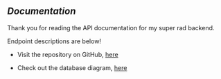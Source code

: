 ## _Documentation_

Thank you for reading the API documentation for my super rad backend. 

Endpoint descriptions are below!

- Visit the repository on GitHub, [here](https://github.com/miracle-mm/back-end)

- Check out the database diagram, [here](https://app.dbdesigner.net/designer/schema/260445)